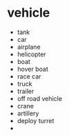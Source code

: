


# vehicle
- tank
- car
- airplane
- helicopter
- boat
- hover boat
- race car
- truck
- trailer
- off road vehicle
- crane
- artillery
- deploy turret
- 
